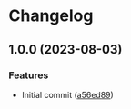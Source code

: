# Changelog

## 1.0.0 (2023-08-03)


### Features

* Initial commit ([a56ed89](https://github.com/cloudquery/plugin-pb-java/commit/a56ed8998748e2c4065adb71741a55a338e2869c))
